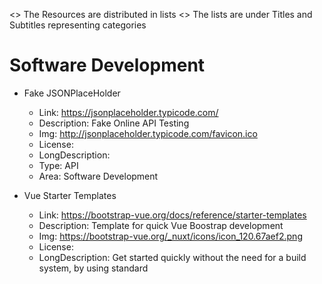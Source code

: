 <> The Resources are distributed in lists
<> The lists are under Titles and Subtitles representing categories



# Software Development

- Fake JSONPlaceHolder
    - Link: https://jsonplaceholder.typicode.com/
    - Description: Fake Online API Testing
    - Img: http://jsonplaceholder.typicode.com/favicon.ico
    - License:
    - LongDescription: 
    - Type: API
    - Area: Software Development

- Vue Starter Templates
    - Link: https://bootstrap-vue.org/docs/reference/starter-templates
    - Description: Template for quick Vue Boostrap development
    - Img: https://bootstrap-vue.org/_nuxt/icons/icon_120.67aef2.png
    - License:
    - LongDescription: Get started quickly without the need for a build system, by using standard <script> and <link> tags to load the required JavaScript and CSS in your page.
    - Type: Template
    - Tags: Vue
    - Area: Devlopment
    - Why: 


# CAD (Computer-aided design)

- CADGrab
    - Link: https://grabcad.com/
    - Description: Community collection of Free Cad Models
    - Img:
    - License: 
    - LongDescription: 
    - Tags:
    - Type: 
    - Area: 
    - Why: 
 

# Design

- Cool Backgrounds
    - Link: https://coolbackgrounds.io/
    - Description: A collection of tools to create images and backgrounds
    - Img: https://coolbackgrounds.io/images/favicon-fe5a0ff5.png
    - License: Free
    - LongDescription: "Cool Backgrounds is a collection of tools to create compelling, colorful images for blogs, social media, and websites."
    - Tags: Backgrounds, CSS, 
    - Type: Background, Stock
    - Area: Design
    - Why: 
 
- Coolors.co
    - Link: https://coolors.co/
    - Description: Color schemes generator
    - Img: https://coolors.co/assets/img/favicon.png
    - License: Free
    - LongDescription: Generate color palette 
    - Tags: Color, Palette
    - Type: 
    - Area: Design
    - Why: 
 
 - Pixabay
    - Link: https://pixabay.com/
    - Description: A repository of free & roaylty free stock images
    - Img: https://pixabay.com/favicon-32x32.png
    - License: 
    - LongDescription: 
    - Tags: Stock, photography, images
    - Type: Images
    - Area: Design
    - Why: 

- Unsplash
    - Link: https://unsplash.com/
    - Description: A repository of free & roaylty free stock images
    - Img: https://unsplash.com/mstile-144x144.png
    - License: 
    - LongDescription: 
    - Tags: Stock, photography, images
    - Type: Images
    - Area: Design
    - Why: 

- FontAwesome Icons
    - Link: https://fontawesome.com/icons?d=gallery
    - Description: "A site that holds free icons for commercial and personal use"
    - Img: https://fontawesome.com/images/favicons/favicon-32x32.png
    - License: Creative Commons Attribution 4.0
    - LongDescription: 
    - Type: Icons
    - Area: Design

- Google Fonts
    - Link: https://fonts.google.com/
    - Description: A collection of free opensource fonts
    - Img: https://www.gstatic.com/images/branding/product/ico/google_fonts_blue_lodp.ico
    - License:
    - LongDescription: 
    - Type: Fonts
    - Area: Design
    - Why: 


## Prototyping

- MockupWorld
    - Link: https://www.mockupworld.co/free/
    - Description: Search Tool for Mockups of various types and products
    - Img: https://www.mockupworld.co/wp-content/uploads/fbrfg/favicon-32x32.png        
    - License:
    - LongDescription: 
    - Type: Mockup
    - Area: Design


# Miscellany

- Artigos Científicos da USP
    - Link: https://www5.usp.br/tag/artigos-cientificos/
    - Description: "Artigos Científicos da USP"
    - Img: https://www5.usp.br/favicon.ico         
    - License:
    - LongDescription: 
    - Type: Papers
    - Area: Research

- FavIcon Grabber
    - Link: http://favicongrabber.com/
    - Description: A tool for grabbing FavIcons from sites
    - Img: http://favicongrabber.com/favicon.ico    
    - License:
    - LongDescription: 
    - Type: API
    - Area: Design, Devlopment
    - Why:
